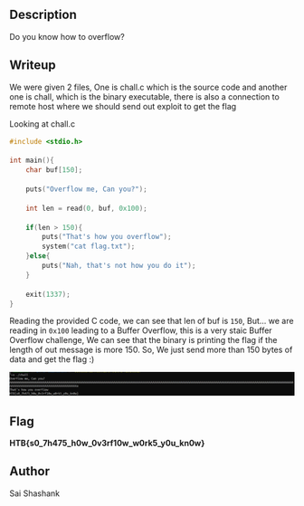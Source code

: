 ## Description

Do you know how to overflow?

## Writeup

We were given 2 files, One is chall.c which is the source code and another one is chall, which is the binary executable, there is also a connection to remote host where we should send out exploit to get the flag

Looking at chall.c

```C
#include <stdio.h>

int main(){
    char buf[150];

    puts("Overflow me, Can you?");

    int len = read(0, buf, 0x100);

    if(len > 150){
        puts("That's how you overflow");
        system("cat flag.txt");
    }else{
        puts("Nah, that's not how you do it");
    }

    exit(1337);
}
```

Reading the provided C code, we can see that len of buf is `150`, But... we are reading in `0x100` leading to a Buffer Overflow, this is a very staic Buffer Overflow challenge, We can see that the binary is printing the flag if the length of out message is more 150.
So, We just send more than 150 bytes of data and get the flag :)

![Image](Img/one.png)

## Flag

**HTB{s0_7h475_h0w_0v3rf10w_w0rk5_y0u_kn0w}**

## Author

Sai Shashank
